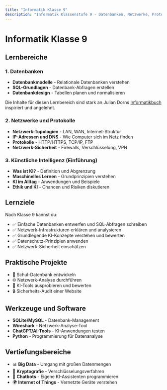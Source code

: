 ```yaml
---
title: "Informatik Klasse 9"
description: "Informatik Klassenstufe 9 - Datenbanken, Netzwerke, Protokolle und Einführung in die Künstliche Intelligenz"
---
```


# Informatik Klasse 9

## Lernbereiche

### 1. Datenbanken
- **Datenbankmodelle** - Relationale Datenbanken verstehen
- **SQL-Grundlagen** - Datenbank-Abfragen erstellen
- **Datenbankdesign** - Tabellen planen und normalisieren

Die Inhalte für diesen Lernbereich sind stark an Julian Dorns [Informatikbuch](https://buch.informatik.cc/dm) inspiriert und angelehnt.

### 2. Netzwerke und Protokolle
- **Netzwerk-Topologien** - LAN, WAN, Internet-Struktur
- **IP-Adressen und DNS** - Wie Computer sich im Netz finden
- **Protokolle** - HTTP/HTTPS, TCP/IP, FTP
- **Netzwerk-Sicherheit** - Firewalls, Verschlüsselung, VPN

### 3. Künstliche Intelligenz (Einführung)
- **Was ist KI?** - Definition und Abgrenzung
- **Maschinelles Lernen** - Grundprinzipien verstehen
- **KI im Alltag** - Anwendungen und Beispiele
- **Ethik und KI** - Chancen und Risiken diskutieren

## Lernziele

Nach Klasse 9 kannst du:
- ✅ Einfache Datenbanken entwerfen und SQL-Abfragen schreiben
- ✅ Netzwerk-Infrastrukturen erklären und analysieren
- ✅ Grundlegende KI-Konzepte verstehen und bewerten
- ✅ Datenschutz-Prinzipien anwenden
- ✅ Netzwerk-Sicherheit einschätzen

## Praktische Projekte
- 💾 Schul-Datenbank entwickeln
- 🌐 Netzwerk-Analyse durchführen
- 🤖 KI-Tools ausprobieren und bewerten
- 🔒 Sicherheits-Audit einer Website

## Werkzeuge und Software
- **SQLite/MySQL** - Datenbank-Management
- **Wireshark** - Netzwerk-Analyse-Tool
- **ChatGPT/AI-Tools** - KI-Anwendungen testen
- **Python** - Programmierung für Datenanalyse

## Vertiefungsbereiche
- 📊 **Big Data** - Umgang mit großen Datenmengen
- 🔐 **Kryptografie** - Verschlüsselungsverfahren
- 🤖 **Chatbots** - Eigene KI-Assistenten programmieren
- 🌍 **Internet of Things** - Vernetzte Geräte verstehen